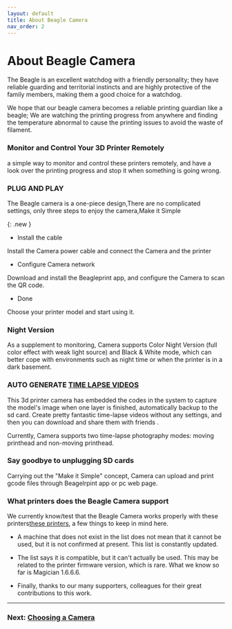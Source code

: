 ```yaml
---
layout: default
title: About Beagle Camera
nav_order: 2
---
```


# About Beagle Camera

The Beagle is an excellent watchdog with a friendly personality; they have reliable guarding and territorial instincts and are highly protective of the family members, making them a good choice for a watchdog.

We hope that our beagle camera becomes a reliable printing guardian like a beagle; We are watching the printing progress from anywhere and finding the temperature abnormal to cause the printing issues to avoid the waste of filament.

### Monitor and Control Your 3D Printer Remotely 

a simple way to monitor and control these printers remotely, and have a look over the printing progress and stop it when something is going wrong.

### PLUG AND PLAY

The Beagle camera is a one-piece design,There are no complicated settings, only three steps to enjoy the camera,Make it Simple

{: .new }
* Install the cable

Install the Camera power cable and connect the Camera and the printer

* Configure Camera network

Download and install the Beagleprint app, and configure the Camera to scan the QR code.

* Done

Choose your printer model and start using it.

### Night Version
As a supplement to monitoring, Camera supports Color Night Version (full color effect with weak light source) and Black & White mode, which can better cope with environments such as night time or when the printer is in a dark basement.

### AUTO GENERATE [TIME LAPSE VIDEOS](https://www.youtube.com/watch?v=ELQokVHeToM)

This 3d printer camera has embedded the codes in the system to capture the model's image when one layer is finished, automatically backup to the sd card. Create pretty fantastic time-lapse videos without any settings, and then you can download and share them with friends .

Currently, Camera supports two time-lapse photography modes: moving printhead and non-moving printhead.

### Say goodbye to unplugging SD cards

Carrying out the "Make it Simple" concept, Camera can upload and print gcode files through Beagelrpint app or pc web page.

### What printers does the Beagle Camera support

We currently know/test that the Beagle Camera works properly with these printers[these printers](https://www.3dprinteraccessories.shop/blogs/beagleprint/beagle-camera-is-compatible-with-3d-printers-list), a few things to keep in mind here.

* A machine that does not exist in the list does not mean that it cannot be used, but it is not confirmed at present. This list is constantly updated.

* The list says it is compatible, but it can't actually be used. This may be related to the printer firmware version, which is rare. What we know so far is Magician 1.6.6.6.

* Finally, thanks to our many supporters, colleagues for their great contributions to this work.



---

### Next: [Choosing a Camera](/just-the-docs/docs/hardware)
